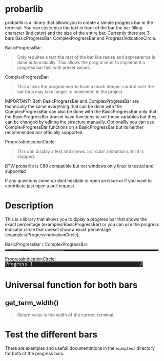 # probarlib
probarlib is a library that allows you to create a simple progress bar in the terminal.
You can customize the text in front of the bar the bar filling character (indicator) and the size of the entire bar.
Currently there are 3 bars BasicProgressBar, ComplexProgressBar and ProgressIndicationCircle.

BasicProgressBar:
> Only requires a text the rest of the bar like resize and apprearence is done automatically.
> This allows the programmer to implement a progress bar fast with preset values.
>

ComplexProgressBar:
> This allows the programmer to have a much deeper control over the bar thus may take longer to
> implement in the project.
>

IMPORTANT: Both BasicProgressBar and ComplexProgressBar are technically the same everything that can be done with
the ComplexProgressBar can also be done with the BasicProgressBar only that the BasicProgressBar doesnt have functions
to set those variables but they can be changed by editing the structure manually. Optionallly you can use ComplexProgressBar
functions on a BasicProgressBar but its neither recommended nor officially supported.

ProgressIndicationCircle:
> This can display a text and shows a circular animation until it is stopped.
>

BTW probarlib is C89 compatible but not windows only linux is tested and supported

If any questions come up dont hesitate to open an issue or if you want to contribute just open a pull request.

# Description
This is a library that allows you to diplay a progress bar that shows the exact percentage (examples/BasicProgressBar)
or you can use the progress indicator circle that doesnt show a exact percentage (examples/ProgressIndicationCircle).

BasicProgressBar / ComplexProgressBar:
![BasicProgressBar](images/BasicProgressBar.png)

ProgressIndicationCircle:
![ProgressIndicationCircle](images/ProgressIndicationCircle.png)

# Universal function for both bars

## get_term_width()
> 
> Return value
> is the width of the current terminal.

# Test the different bars

There are examples and usefull documentations in the `examples/` directory for both of the progress bars.
